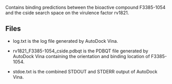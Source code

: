 Contains binding predictions between the bioactive compound F3385-1054 and the cside search space on the virulence factor rv1821.

## Files

- log.txt is the log file generated by AutoDock Vina.

- rv1821_F3385-1054_cside.pdbqt is the PDBQT file generated by AutoDock Vina containing the orientation and binding location of F3385-1054.

- stdoe.txt is the combined STDOUT and STDERR output of AutoDock Vina.


